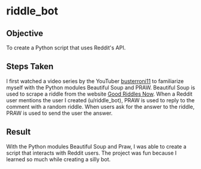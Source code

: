 # riddle_bot

## Objective
To create a Python script that uses Reddit's API.

## Steps Taken
I first watched a video series by the YouTuber [busterroni11](https://www.youtube.com/watch?v=krTUf7BpTc0 "How to make a Reddit Bot") to familiarize myself with the Python modules Beautiful Soup and PRAW. Beautiful Soup is used to scrape a riddle from the website [Good Riddles Now](http://goodriddlesnow.com/riddles/random). When a Reddit user mentions the user I created (u/riddle_bot), PRAW is used to reply to the comment with a random riddle. When users ask for the answer to the riddle, PRAW is used to send the user the answer.

## Result
With the Python modules Beautiful Soup and Praw, I was able to create a script that interacts with Reddit users. The project was fun because I learned so much while creating a silly bot.
